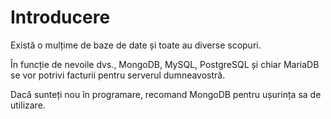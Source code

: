 # Introducere

Există o mulțime de baze de date și toate au diverse scopuri.

În funcție de nevoile dvs., MongoDB, MySQL, PostgreSQL și chiar MariaDB se vor potrivi facturii pentru serverul dumneavostră.

Dacă sunteți nou în programare, recomand MongoDB pentru ușurința sa de utilizare.
